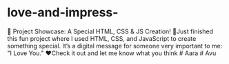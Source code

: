 # love-and-impress-
🌟 Project Showcase: A Special HTML, CSS &amp; JS Creation! 🌟Just finished this fun project where I used HTML, CSS, and JavaScript to create something special. It’s a digital message for someone very important to me: "I Love You." ❤Check it out and let me know what you think
#   A a r a  
 #   A v u  
 